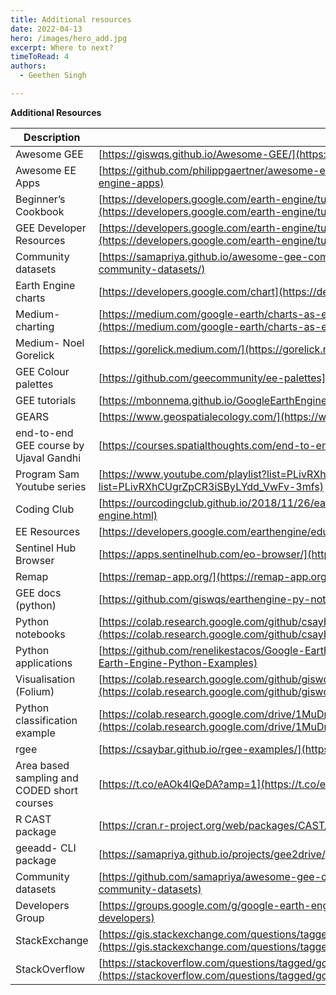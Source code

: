 ```yaml
---
title: Additional resources
date: 2022-04-13
hero: /images/hero_add.jpg
excerpt: Where to next?
timeToRead: 4
authors:
  - Geethen Singh

---
```

**Additional Resources**  

| Description         | Link                                                                                                                                                                   |
|---------------------|------------------------------------------------------------------------------------------------------------------------------------------------------------------------|
| Awesome GEE         | [https://giswqs.github.io/Awesome-GEE/](https://giswqs.github.io/Awesome-GEE/) |
|Awesome EE Apps| [https://github.com/philippgaertner/awesome-earth-engine-apps](https://github.com/philippgaertner/awesome-earth-engine-apps)                                              
| Beginner’s Cookbook | [https://developers.google.com/earth-engine/tutorials/community/beginners-cookbook](https://developers.google.com/earth-engine/tutorials/community/beginners-cookbook) |
GEE Developer Resources          |  [https://developers.google.com/earth-engine/tutorials/community/developer-resources](https://developers.google.com/earth-engine/tutorials/community/developer-resources)    | 
| Community datasets| [https://samapriya.github.io/awesome-gee-community-datasets/](https://samapriya.github.io/awesome-gee-community-datasets/)   |                   
|Earth Engine charts|[https://developers.google.com/chart](https://developers.google.com/chart)|
|Medium- charting|[https://medium.com/google-earth/charts-as-easy-as-what-where-print-f36b3f9bce89](https://medium.com/google-earth/charts-as-easy-as-what-where-print-f36b3f9bce89)|
Medium- Noel Gorelick|[https://gorelick.medium.com/](https://gorelick.medium.com/)|
GEE Colour palettes|[https://github.com/geecommunity/ee-palettes](https://github.com/geecommunity/ee-palettes)|
|GEE tutorials|[https://mbonnema.github.io/GoogleEarthEngine/](https://mbonnema.github.io/GoogleEarthEngine/)|
|GEARS|[https://www.geospatialecology.com/](https://www.geospatialecology.com/)|
|end-to-end GEE course by Ujaval Gandhi|[https://courses.spatialthoughts.com/end-to-end-gee.html](https://courses.spatialthoughts.com/end-to-end-gee.html)|
|Program Sam Youtube series|[https://www.youtube.com/playlist?list=PLivRXhCUgrZpCR3iSByLYdd\_VwFv-3mfs](https://www.youtube.com/playlist?list=PLivRXhCUgrZpCR3iSByLYdd_VwFv-3mfs)
|Coding Club|[https://ourcodingclub.github.io/2018/11/26/earth-engine.html](https://ourcodingclub.github.io/2018/11/26/earth-engine.html)|
|EE Resources|[https://developers.google.com/earthengine/edu](https://developers.google.com/earthengine/edu)|
|Sentinel Hub Browser|[https://apps.sentinelhub.com/eo-browser/](https://apps.sentinelhub.com/eo-browser/)|
|Remap|[https://remap-app.org/](https://remap-app.org/)|
|GEE docs (python)|[https://github.com/giswqs/earthengine-py-notebooks](https://github.com/giswqs/earthengine-py-notebooks)|
|Python notebooks|[https://colab.research.google.com/github/csaybar/EEwPython/blob/master/index.ipynb#scrollTo=Fg8FC2mdfrtc](https://colab.research.google.com/github/csaybar/EEwPython/blob/master/index.ipynb#scrollTo=Fg8FC2mdfrtc)|
|Python applications|[https://github.com/renelikestacos/Google-Earth-Engine-Python-Examples](https://github.com/renelikestacos/Google-Earth-Engine-Python-Examples)|
|Visualisation (Folium)|[https://colab.research.google.com/github/giswqs/qgisearthengineexamples/blob/master/Folium/eeapifoliumsetup.ipynb](https://colab.research.google.com/github/giswqs/qgisearthengineexamples/blob/master/Folium/eeapifoliumsetup.ipynb)|
|Python classification example|[https://colab.research.google.com/drive/1MuDrveupzsS71LyGihXw\_b1P3D5Iwmvu](https://colab.research.google.com/drive/1MuDrveupzsS71LyGihXw_b1P3D5Iwmvu)|
|rgee|[https://csaybar.github.io/rgee-examples/](https://csaybar.github.io/rgee-examples/)|
|Area based sampling and CODED short courses|[https://t.co/eAOk4IQeDA?amp=1](https://t.co/eAOk4IQeDA?amp=1)|
|R CAST package|[https://cran.r-project.org/web/packages/CAST/index.html](https://cran.r-project.org/web/packages/CAST/index.html)|
|geeadd- CLI package|[https://samapriya.github.io/projects/gee2drive/](https://samapriya.github.io/projects/gee2drive/)|
|Community datasets|[https://github.com/samapriya/awesome-gee-community-datasets](https://github.com/samapriya/awesome-gee-community-datasets)|
|Developers Group|[https://groups.google.com/g/google-earth-engine-developers](https://groups.google.com/g/google-earth-engine-developers)|
|StackExchange|[https://gis.stackexchange.com/questions/tagged/google-earth-engine](https://gis.stackexchange.com/questions/tagged/google-earth-engine)|
|StackOverflow|[https://stackoverflow.com/questions/tagged/google-earth-engine](https://stackoverflow.com/questions/tagged/google-earth-engine)|
